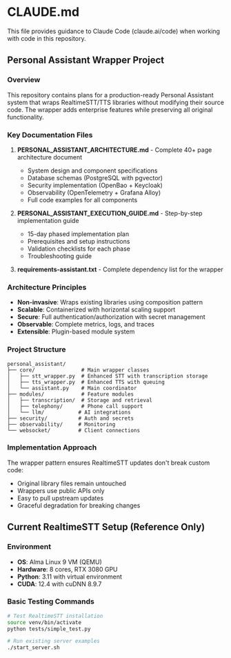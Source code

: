 # CLAUDE.md

This file provides guidance to Claude Code (claude.ai/code) when working with code in this repository.

## Personal Assistant Wrapper Project

### Overview
This repository contains plans for a production-ready Personal Assistant system that wraps RealtimeSTT/TTS libraries without modifying their source code. The wrapper adds enterprise features while preserving all original functionality.

### Key Documentation Files
1. **PERSONAL_ASSISTANT_ARCHITECTURE.md** - Complete 40+ page architecture document
   - System design and component specifications
   - Database schemas (PostgreSQL with pgvector)
   - Security implementation (OpenBao + Keycloak)
   - Observability (OpenTelemetry + Grafana Alloy)
   - Full code examples for all components

2. **PERSONAL_ASSISTANT_EXECUTION_GUIDE.md** - Step-by-step implementation guide
   - 15-day phased implementation plan
   - Prerequisites and setup instructions
   - Validation checklists for each phase
   - Troubleshooting guide

3. **requirements-assistant.txt** - Complete dependency list for the wrapper

### Architecture Principles
- **Non-invasive**: Wraps existing libraries using composition pattern
- **Scalable**: Containerized with horizontal scaling support
- **Secure**: Full authentication/authorization with secret management
- **Observable**: Complete metrics, logs, and traces
- **Extensible**: Plugin-based module system

### Project Structure
```
personal_assistant/
├── core/               # Main wrapper classes
│   ├── stt_wrapper.py  # Enhanced STT with transcription storage
│   ├── tts_wrapper.py  # Enhanced TTS with queuing
│   └── assistant.py    # Main coordinator
├── modules/            # Feature modules
│   ├── transcription/  # Storage and retrieval
│   ├── telephony/      # Phone call support
│   └── llm/           # AI integrations
├── security/          # Auth and secrets
├── observability/     # Monitoring
└── websocket/         # Client connections
```

### Implementation Approach
The wrapper pattern ensures RealtimeSTT updates don't break custom code:
- Original library files remain untouched
- Wrappers use public APIs only
- Easy to pull upstream updates
- Graceful degradation for breaking changes

## Current RealtimeSTT Setup (Reference Only)

### Environment
- **OS**: Alma Linux 9 VM (QEMU)
- **Hardware**: 8 cores, RTX 3080 GPU
- **Python**: 3.11 with virtual environment
- **CUDA**: 12.4 with cuDNN 8.9.7

### Basic Testing Commands
```bash
# Test RealtimeSTT installation
source venv/bin/activate
python tests/simple_test.py

# Run existing server examples
./start_server.sh
```

